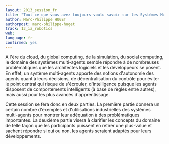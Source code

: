 ```yaml
---
layout: 2013_session_fr
title: "Tout ce que vous avez toujours voulu savoir sur les Systèmes Multi-Agents"
author: Marc-Philippe HUGET
authorpost: marc-philippe-huget
track: 13_ia_robotics
web: 
language: fr
confirmed: yes
---
```


A l'ère du cloud, du global computing, de la simulation, du social computing, le domaine des systèmes multi-agents semble répondre à de nombreuses problématiques que les architectes logiciels et les développeurs se posent. En effet, un système multi-agents apporte des notions d'autonomie des agents quant à leurs décisions, de décentralisation du contrôle pour éviter le point central qui risque de s'écrouler, d'intelligence puisque les agents disposent de comportements intelligents (à base de règles entre autres), mais aussi pour les plus avancés d'apprentissage.

Cette session se fera donc en deux parties. La première partie donnera un certain nombre d'exemples et d'utilisations industrielles des systèmes multi-agents pour montrer leur adéquation à des problématiques importantes. La deuxième partie visera à clarifier les concepts du domaine de telle façon que les participants puissent en retirer une plus-value et sachent répondre si oui ou non, les agents seraient adaptés pour leurs développements.